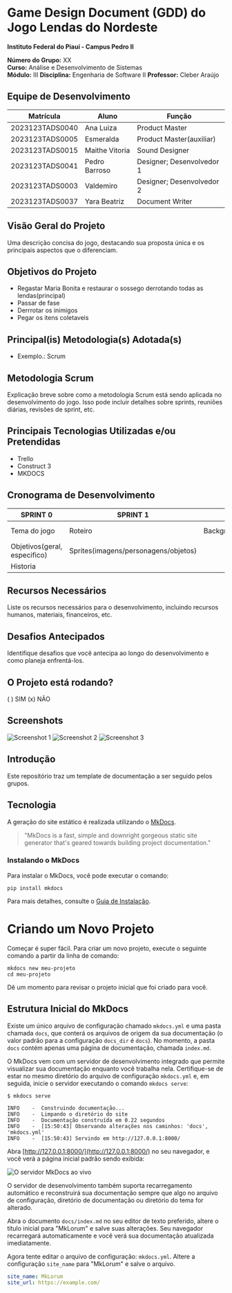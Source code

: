 # Game Design Document (GDD) do Jogo Lendas do Nordeste

**Instituto Federal do Piauí - Campus Pedro II**

**Número do Grupo:** XX  
**Curso:** Análise e Desenvolvimento de Sistemas  
**Módulo:** III
**Disciplina:** Engenharia de Software II 
**Professor:** Cleber Araújo  

## Equipe de Desenvolvimento

| Matrícula       | Aluno             | Função                   | 
|-----------------|-------------------|--------------------------|
| 2023123TADS0040 | Ana Luiza         | Product Master           |
| 2023123TADS0005 | Esmeralda         | Product Master(auxiliar) |
| 2023123TADS0015 | Maithe Vitoria    | Sound Designer           |
| 2023123TADS0041 | Pedro Barroso     | Designer; Desenvolvedor 1|
| 2023123TADS0003 | Valdemiro         | Designer; Desenvolvedor 2|
| 2023123TADS0037 | Yara Beatriz      | Document Writer          |

## Visão Geral do Projeto
Uma descrição concisa do jogo, destacando sua proposta única e os principais aspectos que o diferenciam.

## Objetivos do Projeto
- Regastar Maria Bonita e restaurar o sossego derrotando todas as lendas(principal)
- Passar de fase
- Derrrotar os inimigos
- Pegar os itens coletaveis

## Principal(is) Metodologia(s) Adotada(s)
- Exemplo.: Scrum

## Metodologia Scrum
Explicação breve sobre como a metodologia Scrum está sendo aplicada no desenvolvimento do jogo. Isso pode incluir detalhes sobre sprints, reuniões diárias, revisões de sprint, etc.

## Principais Tecnologias Utilizadas e/ou Pretendidas
- Trello
- Construct 3
- MKDOCS

## Cronograma de Desenvolvimento
|**SPRINT 0**                | **SPRINT 1**                       | **SPRINT 2**             | **SPRINT 3**       | **SPRINT 4**       | **ENTREGA**                     |
|----------------------------|------------------------------------|--------------------------|--------------------|--------------------|---------------------------------|
|Tema do jogo                |Roteiro                             |Backgrounds(imagens/tiles)|Implementação part.1|Implementação part.2|Descrições/demostração           |
|Objetivos(geral, especifico)|Sprites(imagens/personagens/objetos)|                          |                    |                    |Criterios(documentação/feedbacks)|
|Historia                    |                                    |                          |                    |                    |Lancamento no III Opala Tec      |

## Recursos Necessários
Liste os recursos necessários para o desenvolvimento, incluindo recursos humanos, materiais, financeiros, etc.

## Desafios Antecipados
Identifique desafios que você antecipa ao longo do desenvolvimento e como planeja enfrentá-los.

## O Projeto está rodando?
( ) SIM (x) NÃO

## Screenshots
![Screenshot 1](URL_da_Imagem_1)
![Screenshot 2](URL_da_Imagem_2)
![Screenshot 3](URL_da_Imagem_3)


## Introdução

Este repositório traz um template de documentação a ser seguido pelos grupos.

## Tecnologia

A geração do site estático é realizada utilizando o [MkDocs](https://www.mkdocs.org/).

> "MkDocs is a fast, simple and downright gorgeous static site generator that's geared towards building project documentation."

### Instalando o MkDocs

Para instalar o MkDocs, você pode executar o comando:

```shell
pip install mkdocs
```

Para mais detalhes, consulte o [Guia de Instalação](#).

# Criando um Novo Projeto

Começar é super fácil. Para criar um novo projeto, execute o seguinte comando a partir da linha de comando:

```shell
mkdocs new meu-projeto
cd meu-projeto
```

Dê um momento para revisar o projeto inicial que foi criado para você.

## Estrutura Inicial do MkDocs

Existe um único arquivo de configuração chamado `mkdocs.yml` e uma pasta chamada `docs`, que conterá os arquivos de origem da sua documentação (o valor padrão para a configuração `docs_dir` é `docs`). No momento, a pasta `docs` contém apenas uma página de documentação, chamada `index.md`.

O MkDocs vem com um servidor de desenvolvimento integrado que permite visualizar sua documentação enquanto você trabalha nela. Certifique-se de estar no mesmo diretório do arquivo de configuração `mkdocs.yml` e, em seguida, inicie o servidor executando o comando `mkdocs serve`:

```shell
$ mkdocs serve
```

```shell
INFO    -  Construindo documentação...
INFO    -  Limpando o diretório do site
INFO    -  Documentação construída em 0.22 segundos
INFO    -  [15:50:43] Observando alterações nos caminhos: 'docs', 'mkdocs.yml'
INFO    -  [15:50:43] Servindo em http://127.0.0.1:8000/
```

Abra [http://127.0.0.1:8000/](http://127.0.0.1:8000/) no seu navegador, e você verá a página inicial padrão sendo exibida:

![O servidor MkDocs ao vivo](http://127.0.0.1:8000/)

O servidor de desenvolvimento também suporta recarregamento automático e reconstruirá sua documentação sempre que algo no arquivo de configuração, diretório de documentação ou diretório do tema for alterado.

Abra o documento `docs/index.md` no seu editor de texto preferido, altere o título inicial para "MkLorum" e salve suas alterações. Seu navegador recarregará automaticamente e você verá sua documentação atualizada imediatamente.

Agora tente editar o arquivo de configuração: `mkdocs.yml`. Altere a configuração `site_name` para "MkLorum" e salve o arquivo.

```yaml
site_name: MkLorum
site_url: https://example.com/
```
